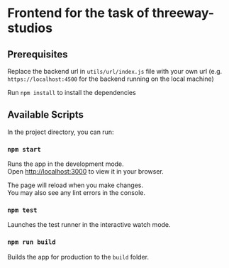 # Frontend for the task of threeway-studios

## Prerequisites

Replace the backend url in `utils/url/index.js` file with your own url (e.g. `https://localhost:4500` for the backend running on the local machine)

Run `npm install` to install the dependencies

## Available Scripts

In the project directory, you can run:

### `npm start`

Runs the app in the development mode.\
Open [http://localhost:3000](http://localhost:3000) to view it in your browser.

The page will reload when you make changes.\
You may also see any lint errors in the console.

### `npm test`

Launches the test runner in the interactive watch mode.

### `npm run build`

Builds the app for production to the `build` folder.

